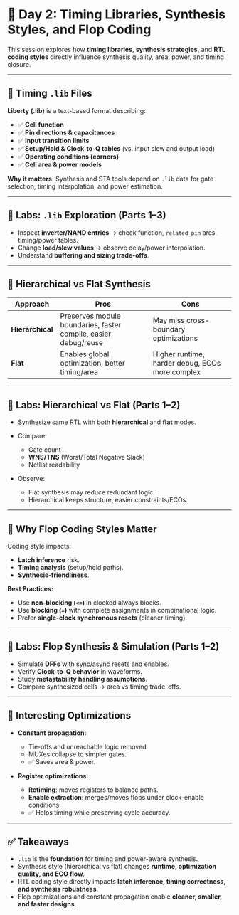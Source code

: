 # 📘 Day 2: Timing Libraries, Synthesis Styles, and Flop Coding

This session explores how **timing libraries**, **synthesis strategies**, and **RTL coding styles** directly influence synthesis quality, area, power, and timing closure.

---

## 🔹 Timing `.lib` Files

**Liberty (.lib)** is a text-based format describing:

* ✅ **Cell function**
* ✅ **Pin directions & capacitances**
* ✅ **Input transition limits**
* ✅ **Setup/Hold & Clock-to-Q tables** (vs. input slew and output load)
* ✅ **Operating conditions (corners)**
* ✅ **Cell area & power models**

**Why it matters:** Synthesis and STA tools depend on `.lib` data for gate selection, timing interpolation, and power estimation.

---

## 🧪 Labs: `.lib` Exploration (Parts 1–3)

* Inspect **inverter/NAND entries** → check function, `related_pin` arcs, timing/power tables.
* Change **load/slew values** → observe delay/power interpolation.
* Understand **buffering and sizing trade-offs**.

---

## 🔹 Hierarchical vs Flat Synthesis

| Approach         | Pros                                                            | Cons                                            |
| ---------------- | --------------------------------------------------------------- | ----------------------------------------------- |
| **Hierarchical** | Preserves module boundaries, faster compile, easier debug/reuse | May miss cross-boundary optimizations           |
| **Flat**         | Enables global optimization, better timing/area                 | Higher runtime, harder debug, ECOs more complex |

---

## 🧪 Labs: Hierarchical vs Flat (Parts 1–2)

* Synthesize same RTL with both **hierarchical** and **flat** modes.
* Compare:

  * Gate count
  * **WNS/TNS** (Worst/Total Negative Slack)
  * Netlist readability
* Observe:

  * Flat synthesis may reduce redundant logic.
  * Hierarchical keeps structure, easier constraints/ECOs.

---

## 🔹 Why Flop Coding Styles Matter

Coding style impacts:

* **Latch inference** risk.
* **Timing analysis** (setup/hold paths).
* **Synthesis-friendliness**.

**Best Practices:**

* Use **non-blocking (`<=`)** in clocked always blocks.
* Use **blocking (`=`)** with complete assignments in combinational logic.
* Prefer **single-clock synchronous resets** (cleaner timing).

---

## 🧪 Labs: Flop Synthesis & Simulation (Parts 1–2)

* Simulate **DFFs** with sync/async resets and enables.
* Verify **Clock-to-Q behavior** in waveforms.
* Study **metastability handling assumptions**.
* Compare synthesized cells → area vs timing trade-offs.

---

## 🔹 Interesting Optimizations

* **Constant propagation:**

  * Tie-offs and unreachable logic removed.
  * MUXes collapse to simpler gates.
  * ✅ Saves area & power.

* **Register optimizations:**

  * **Retiming**: moves registers to balance paths.
  * **Enable extraction**: merges/moves flops under clock-enable conditions.
  * ✅ Helps timing while preserving cycle accuracy.

---

## ✅ Takeaways

* `.lib` is the **foundation** for timing and power-aware synthesis.
* Synthesis style (hierarchical vs flat) changes **runtime, optimization quality, and ECO flow**.
* RTL coding style directly impacts **latch inference, timing correctness, and synthesis robustness**.
* Flop optimizations and constant propagation enable **cleaner, smaller, and faster designs**.
